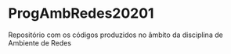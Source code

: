 # ProgAmbRedes20201
Repositório com os códigos produzidos no âmbito da disciplina de Ambiente de Redes

